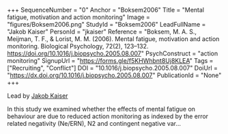 +++
SequenceNumber = "0"
Anchor = "Boksem2006"
Title = "Mental fatigue, motivation and action monitoring"
Image = "figures/Boksem2006.png"
StudyId = "Boksem2006"
LeadFullName = "Jakob Kaiser"
PersonId = "jkaiser"
Reference = "Boksem, M. A. S., Meijman, T. F., & Lorist, M. M. (2006). Mental fatigue, motivation and action monitoring. Biological Psychology, 72(2), 123–132. https://doi.org/10.1016/j.biopsycho.2005.08.007"
PsychConstruct = "action monitoring"
SignupUrl = "https://forms.gle/f5KHWhbnt8Uj8KLEA"
Tags = ["Recruiting", "Conflict"]
DOI = "10.1016/j.biopsycho.2005.08.007"
DoiUrl = "https://dx.doi.org/10.1016/j.biopsycho.2005.08.007"
PublicationId = "None"
+++

Lead by [Jakob Kaiser](/people/#jkaiser)

In this study we examined whether the effects of mental fatigue on behaviour are due to reduced action monitoring as indexed by the error related negativity (Ne/ERN), N2 and contingent negative var...